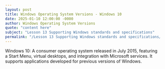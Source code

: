 ```yaml
---
layout: post
title: Windows Operating System Versions - Windows 10
date: 2025-01-10 12:00:00 -0000
author: Windows Operating System Versions
quote: "content here"
subject: "Lesson 13 Supporting Windows standards and specifications"
permalink: "/Lesson 13 Supporting Windows standards and specifications/Windows Operating System Versions/Windows Operating System Versions - Windows 10"
---
```


Windows 10: A consumer operating system released in July 2015, featuring a Start Menu, virtual desktops, and integration with Microsoft services. It supports applications developed for previous versions of Windows.
